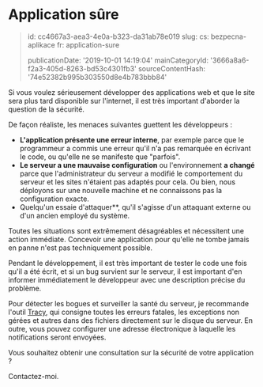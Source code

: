 Application sûre
================

> id: cc4667a3-aea3-4e0a-b323-da31ab78e019
> slug:
> 	cs: bezpecna-aplikace
> 	fr: application-sure
> 
> publicationDate: '2019-10-01 14:19:04'
> mainCategoryId: '3666a8a6-f2a3-405d-8263-bd53c4301fb3'
> sourceContentHash: '74e52382b995b303550d8e4b783bbb84'

Si vous voulez sérieusement développer des applications web et que le site sera plus tard disponible sur l'internet, il est très important d'aborder la question de la sécurité.

De façon réaliste, les menaces suivantes guettent les développeurs :

- **L'application présente une erreur interne**, par exemple parce que le programmeur a commis une erreur qu'il n'a pas remarquée en écrivant le code, ou qu'elle ne se manifeste que "parfois".
- **Le serveur a une mauvaise configuration** ou l'environnement **a changé** parce que l'administrateur du serveur a modifié le comportement du serveur et les sites n'étaient pas adaptés pour cela. Ou bien, nous déployons sur une nouvelle machine et ne connaissons pas la configuration exacte.
- Quelqu'un essaie d'attaquer**, qu'il s'agisse d'un attaquant externe ou d'un ancien employé du système.

Toutes les situations sont extrêmement désagréables et nécessitent une action immédiate. Concevoir une application pour qu'elle ne tombe jamais en panne n'est pas techniquement possible.

Pendant le développement, il est très important de tester le code une fois qu'il a été écrit, et si un bug survient sur le serveur, il est important d'en informer immédiatement le développeur avec une description précise du problème.

Pour détecter les bogues et surveiller la santé du serveur, je recommande l'outil <a href="https://tracy.nette.org/">Tracy</a>, qui consigne toutes les erreurs fatales, les exceptions non gérées et autres dans des fichiers directement sur le disque du serveur. En outre, vous pouvez configurer une adresse électronique à laquelle les notifications seront envoyées.

Vous souhaitez obtenir une consultation sur la sécurité de votre application ?

Contactez-moi.
